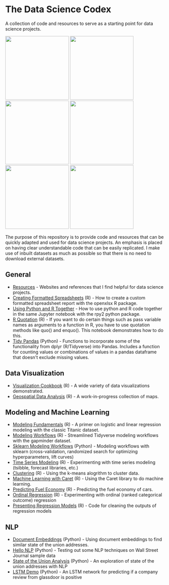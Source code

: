 # The Data Science Codex

A collection of code and resources to serve as a starting point for data science projects. 

<span>
<a href = "https://github.com/jessecambon/Data-Science-Cookbook/blob/master/source/Chart_Collection.md#lollipop"><img src="https://github.com/jessecambon/Data-Science-Cookbook/blob/master/source/Chart_Collection_files/figure-markdown_github/lollipop-1.png" height="200px"/></a>
<a href = "https://github.com/jessecambon/Data-Science-Cookbook/blob/master/source/Chart_Collection.md#bubbleplot"><img src="https://github.com/jessecambon/Data-Science-Cookbook/blob/master/source/Chart_Collection_files/figure-markdown_github/bubbleplot-1.png" height="200px"/></a>
<a href = "https://github.com/jessecambon/Data-Science-Cookbook/blob/master/source/Geospatial_Analysis.md"><img src="https://github.com/jessecambon/Data-Science-Codex/blob/master/source/Geospatial_Analysis_files/figure-markdown_github/unnamed-chunk-2-1.png" height="200px"/></a> 
<a href = "https://github.com/jessecambon/Data-Science-Cookbook/blob/master/source/Chart_Collection.md#ridgeplot"><img src="https://raw.githubusercontent.com/jessecambon/Data-Science-Codex/master/source/Chart_Collection_files/figure-markdown_github/ridge-1.png" height="200px"/></a> 
<a href = "https://github.com/jessecambon/Data-Science-Cookbook/blob/master/source/Titanic.md#logistic-regression-model"><img src="https://github.com/jessecambon/Data-Science-Codex/blob/master/source/Titanic_files/figure-markdown_github/logistic-regression-2.png" height="200px"/></a> 
<a href = "https://github.com/jessecambon/Data-Science-Cookbook/blob/master/source/Titanic.md#logistic-regression-model"><img src="https://github.com/jessecambon/Data-Science-Cookbook/blob/master/source/Titanic_files/figure-markdown_github/logistic-regression-1.png" height="200px"/></a> 
</span>


The purpose of this repository is to provide code and resources that can be quickly adapted and used for data science projects. An emphasis is placed on having clear understandable code that can be easily replicated. I make use of inbuilt datasets as much as possible so that there is no need to download external datasets.


## General 
* [Resources](Resources.md) - Websites and references that I find helpful for data science projects.
* [Creating Formatted Spreadsheets](source/Create_Formatted_Spreadsheet.md) (R) - How to create a custom formatted spreadsheet report with the openxlsx R package.
* [Using Python and R Together](source/R-Python-Hybrid.ipynb) - How to use python and R code together in the same Jupyter notebook with the rpy2 python package.
* [R Quotation](source/R_Quotation.md) (R) - If you want to do certain things such as pass variable names as arguments to a function in R, you have to use quotation methods like quo() and enquo(). This notebook demonstrates how to do this.
* [Tidy Pandas](source/Tidy_Pandas.ipynb) (Python) - Functions to incorporate some of the functionality from dplyr (R/Tidyverse) into Pandas. Includes a function for counting values or combinations of values in a pandas dataframe that doesn't exclude missing values.

## Data Visualization
* [Visualization Cookbook](source/Chart_Collection.md) (R) - A wide variety of data visualizations demonstrated.
* [Geospatial Data Analysis](source/Geospatial_Analysis.md) (R) - A work-in-progress collection of maps. 

## Modeling and Machine Learning 
* [Modeling Fundamentals](source/Titanic.md) (R) - A primer on logistic and linear regression modeling with the classic Titanic dataset.
* [Modeling Workflows](source/Modeling_Workflow.md) (R) - Streamlined Tidyverse modeling workflows with the gapminder dataset.
* [Sklearn Modeling Workflows](source/Sklearn-Workflow.ipynb) (Python) - Modeling workflows with sklearn (cross-validation, randomized search for optimizing hyperparameters, lift curves)
* [Time Series Modeling](source/Time_Series_Modeling.md) (R) - Experimenting with time series modeling (tsibble, forecast libraries, etc.)
* [Clustering](source/Clustering.md) (R) - Using the k-means alogrithm to cluster data.
* [Machine Learning with Caret](source/Caret.md) (R) - Using the Caret library to do machine learning.
* [Predicting Fuel Economy](source/Vehicles.md) (R) - Predicting the fuel economy of cars.
* [Ordinal Regression](source/Ordinal_Regression.md) (R) - Experimenting with ordinal (ranked categorical outcome) regression
* [Presenting Regression Models](source/Regression_Model_Tidying.md) (R) - Code for cleaning the outputs of regression models

## NLP 
* [Document Embeddings](source/state_of_union_embeddings.ipynb) (Python) - Using document embeddings to find similar state of the union addresses.
* [Hello NLP](source/Hello_NLP.ipynb) (Python) - Testing out some NLP techniques on Wall Street Journal sample data
* [State of the Union Analysis](source/state_of_union_v2.ipynb) (Python) - An exploration of state of the union addresses with NLP
* [LSTM Demo](source/LSTM-Demo.ipynb) (Python) - An LSTM network for predicting if a company review from glassdoor is positive
